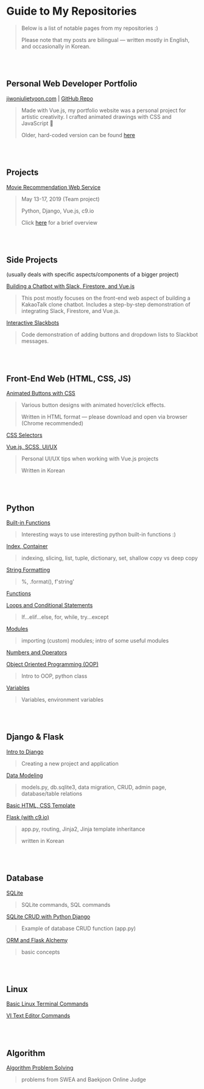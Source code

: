

# Guide to My Repositories

> Below is a list of notable pages from my repositories :)
>
> Please note that my posts are bilingual — written mostly in English, and occasionally in Korean.

<br>

<br>

## Personal Web Developer Portfolio

[jiwonjulietyoon.com](https://www.jiwonjulietyoon.com/) | [GitHub Repo](https://github.com/jiwonjulietyoon/jiwonjulietyoon.github.io)

> Made with Vue.js, my portfolio website was a personal project for artistic creativity. I crafted animated drawings with CSS and JavaScript :european_castle:
>
> Older, hard-coded version can be found [here](<https://github.com/jiwonjulietyoon/OldPortfolio>)

<br>

<br>

## Projects

[Movie Recommendation Web Service](https://github.com/ChangmoKang/PJT)

> May 13-17, 2019 (Team project)
>
> Python, Django, Vue.js, c9.io
>
> Click [here](<https://drive.google.com/drive/u/1/folders/1Z4dabnGbjMMicWcdYpWAMcNFWNLyjGBl>) for a brief overview

<br>

<br>

## Side Projects

(usually deals with specific aspects/components of a bigger project)

[Building a Chatbot with Slack, Firestore, and Vue.js](<https://github.com/jiwonjulietyoon/FrontEnd_Notes/blob/master/Vue_Slack_Firestore_Integration.md>)

> This post mostly focuses on the front-end web aspect of building a KakaoTalk clone chatbot. Includes a step-by-step demonstration of integrating Slack, Firestore, and Vue.js.

[Interactive Slackbots](<https://github.com/jiwonjulietyoon/Welcome/blob/master/Slack_Interactive_Bots.md>)

> Code demonstration of adding buttons and dropdown lists to Slackbot messages.

<br>

<br>

## Front-End Web (HTML, CSS, JS)

[Animated Buttons with CSS](<https://github.com/jiwonjulietyoon/FrontEnd_Notes/blob/master/CSS_Buttons.html>)

> Various button designs with animated hover/click effects.
>
> Written in HTML format — please download and open via browser (Chrome recommended)

[CSS Selectors](<https://github.com/jiwonjulietyoon/FrontEnd_Notes/blob/master/CSS_Selectors.md>)

[Vue.js, SCSS, UI/UX](<https://github.com/jiwonjulietyoon/FrontEnd_Notes/blob/master/VUE_UIUX%20(Kor).md>)

> Personal UI/UX tips when working with Vue.js projects
>
> Written in Korean

<br>

<br>

## Python

[Built-in Functions](<https://github.com/jiwonjulietyoon/Python_Notes/blob/master/built-in-functions.md>)

> Interesting ways to use interesting python built-in functions :)

[Index, Container](https://github.com/jiwonjulietyoon/Python_Notes/blob/master/Index%2C%20Container.md)

> indexing, slicing, list, tuple, dictionary, set, shallow copy vs deep copy

[String Formatting](<https://github.com/jiwonjulietyoon/Python_Notes/blob/master/formatting.md>)

> %, .format(), f'string'

[Functions](<https://github.com/jiwonjulietyoon/Python_Notes/blob/master/functions.md>)

[Loops and Conditional Statements](<https://github.com/jiwonjulietyoon/Python_Notes/blob/master/loops_and_conditionalstatements.md>)

> If...elif...else, for, while, try...except

[Modules](https://github.com/jiwonjulietyoon/Python_Notes/blob/master/Modules.md)

> importing (custom) modules; intro of some useful modules

[Numbers and Operators](<https://github.com/jiwonjulietyoon/Python_Notes/blob/master/Numbers_and_Operators.md>)

[Object Oriented Programming (OOP)](<https://github.com/jiwonjulietyoon/Python_Notes/blob/master/OOP.md>)

> Intro to OOP, python class

[Variables](<https://github.com/jiwonjulietyoon/Python_Notes/blob/master/variables.md>)

> Variables, environment variables

<br>

<br>

## Django & Flask

[Intro to Django](<https://github.com/jiwonjulietyoon/Django_Notes/blob/master/README.md>)

> Creating a new project and application

[Data Modeling](<https://github.com/jiwonjulietyoon/Django_Notes/blob/master/DataModeling.md>)

> models.py, db.sqlite3, data migration, CRUD, admin page, database/table relations

[Basic HTML, CSS Template](<https://github.com/jiwonjulietyoon/Django_Notes/blob/master/HTMLCSSTemplate.md>)

[Flask (with c9.io)](<https://github.com/jiwonjulietyoon/Django_Notes/blob/master/x.Flask(Kor).md>) 

> app.py, routing, Jinja2, Jinja template inheritance
>
> written in Korean

<br>

<br>

## Database

[SQLite](<https://github.com/jiwonjulietyoon/Database_Notes/blob/master/SQLite.md>)

> SQLite commands, SQL commands

[SQLite CRUD with Python Django](<https://github.com/jiwonjulietyoon/Database_Notes/blob/master/SQLite_CRUD_Python.md>)

> Example of database CRUD function (app.py)

[ORM and Flask Alchemy](<https://github.com/jiwonjulietyoon/Database_Notes/blob/master/ORM_FlaskAlchemy.md>)

> basic concepts

<br>

<br>

## Linux

[Basic Linux Terminal Commands](<https://github.com/jiwonjulietyoon/Linux_Notes/blob/master/Linux%20Commands.md>)

[VI Text Editor Commands](<https://github.com/jiwonjulietyoon/Linux_Notes/blob/master/VI%20Text%20Editor%20Commands.md>)

<br>

<br>

## Algorithm

[Algorithm Problem Solving](https://github.com/jiwonjulietyoon/Algorithm) 

> problems from SWEA and Baekjoon Online Judge



